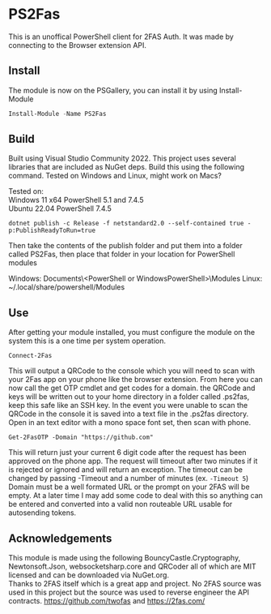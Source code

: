# PS2Fas
This is an unoffical PowerShell client for 2FAS Auth.  It was made by connecting to the Browser extension API.

## Install
The module is now on the PSGallery, you can install it by using Install-Module
```PowerShell
Install-Module -Name PS2Fas
```

## Build
Built using Visual Studio Community 2022. This project uses several libraries that are included as NuGet deps.
Build this using the following command. Tested on Windows and Linux, might work on Macs?

Tested on:\
Windows 11 x64 PowerShell 5.1 and 7.4.5\
Ubuntu 22.04 PowerShell 7.4.5

```
dotnet publish -c Release -f netstandard2.0 --self-contained true -p:PublishReadyToRun=true
```

Then take the contents of the publish folder and put them into a folder called PS2Fas, then place that folder in
your location for PowerShell modules

Windows: Documents\\\<PowerShell or WindowsPowerShell>\\Modules
Linux: ~/.local/share/powershell/Modules

## Use
After getting your module installed, you must configure the module on the system this is a one time per system
operation.

```
Connect-2Fas
```

This will output a QRCode to the console which you will need to scan with your 2Fas app on your phone like
 the browser extension.  From here you can now call the get OTP cmdlet and get codes for a domain.
the QRCode and keys will be written out to your home directory in a folder called .ps2fas, keep this safe
like an SSH key.  In the event you were unable to scan the QRCode in the console it is saved into a text file in
the .ps2fas directory.  Open in an text editor with a mono space font set, then scan with phone.

```
Get-2FasOTP -Domain "https://github.com"
```

This will return just your current 6 digit code after the request has been approved on the phone app.
The request will timeout after two minutes if it is rejected or ignored and will return an exception.
The timeout can be changed by passing -Timeout and a number of minutes (ex. ```-Timeout 5```)  Domain
must be a well formated URL or the prompt on your 2FAS will be empty.  At a later time I may add some
code to deal with this so anything can be entered and converted into a valid non routeable URL usable for 
autosending tokens.

## Acknowledgements
This module is made using the following BouncyCastle.Cryptography, Newtonsoft.Json, websocketsharp.core and
QRCoder all of which are MIT licensed and can be downloaded via NuGet.org.\
Thanks to 2FAS itself which is a great app and project. No 2FAS source was used in this project but the source
was used to reverse engineer the API contracts.  https://github.com/twofas and https://2fas.com/
